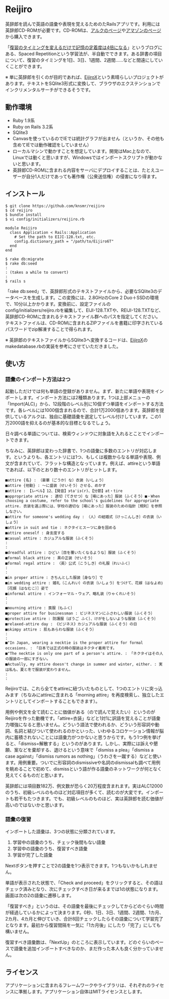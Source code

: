 # Reijiro

英辞郎を読んで英語の語彙や表現を覚えるためのたRailsアプリです。利用には英辞郎CD-ROMが必要です。CD-ROMは、[アルクのページ](http://shop.alc.co.jp/cnt/eijiro/?rfcd=SA_s_eng_dic_top)や[アマゾンのページ](http://www.amazon.co.jp/dp/4757419856/)から購入できます。

「[復習のタイミングを変えるだけで記憶の定着度は4倍になる](http://readingmonkey.blog45.fc2.com/blog-entry-499.html)」というブログにある、Spaced Repetitionという学習法が、半自動でできます。ある辞書の項目について、復習のタイミングを1日、3日、1週間、2週間……などと間遠にしていくことができます。

※ 単に英辞郎を引くのが目的であれば、[EijiroX](https://github.com/edvakf/EijiroX)という素晴らしいプロジェクトがあります。テキストをSQlite3形式に変換して、ブラウザのエクステンションでインクリメンタルサーチができるそうです。

## 動作環境

- Ruby 1.9系
- Ruby on Rails 3.2系
- SQlite3
- Canvasを使っているのでIEでは統計グラフが出ません（というか、その他も含めてIEでは動作確認をしていません）
- ローカルマシンで動かすことを想定しています。開発はMac上なので、Linuxでは動くと思いますが、Windowsではインポートスクリプトが動かないと思います。
- 英辞郎CD-ROMに含まれる内容をサーバにデプロイすることは、たとえユーザーが自分1人だけであっても著作権（公衆送信権）の侵害になり得ます。

## インストール

    $ git clone https://github.com/knsmr/reijiro
    $ cd reijiro
    $ bundle install
    $ vi config/initializers/reijiro.rb

    module Reijiro
      class Application < Rails::Application
        # Set the path to EIJI-128.txt, etc.
        config.dictionary_path = "/path/to/Eijiro6T"
      end
    end

    $ rake db:migrate
    $ rake db:seed
    :
    : (takes a while to convert)
    :
    $ rails s

「rake db:seed」で、英辞郎形式のテキストファイルから、必要なSQlite3のデータベースを生成します。この変換には、2.8GHzのCore 2 Duo＋SSDの環境で、10分以上かかります。変換前に、設定ファイルのconfig/initializers/reijiro.rbを編集して、EIJI-128.TXTや、REIJI-128.TXTなど、英辞郎CD-ROMに含まれるテキストファイル群へのパスを指定してください。テキストファイルは、CD-ROMに含まれるZIPファイルを書籍に印字されているパスワードでzip解凍することで得られます。

※ 英辞郎のテキストファイルからSQlite3へ変換するコードは、[EijiroX](https://github.com/edvakf/EijiroX)のmakedatabase.rbの実装を参考にさせていただきました。

## 使い方

### 語彙のインポート方法は2つ

起動しただけでは何も単語の登録がありません。まず、新たに単語や表現をインポートします。インポート方法には2種類あります。1つは上部メニューの「Import(ALC)」から、12段階のレベル別に10個ずつ単語をインポートする方法です。各レベルには1000個含まれるので、合計1万2000個あります。英辞郎を提供しているアルクは、独自に基礎語彙を選定してレベル付けしています。この1万2000語を抑えるのが基本的な目標となるでしょう。

日々調べる単語については、検索ウィンドウに対象語を入れるとことでインポートできます。

ちなみに、英辞郎は変わった辞書で、1つの語彙に多数のエントリが対応します。というよりも、各エントリには1つ、もしくは複数からなる単語や表現、例文が含まれていて、フラットな構造となっています。例えば、attireという単語であれば、以下のとおり数十のエントリがヒットします。

~~~
■attire {名} : （豪華｛ごうか｝な）衣装｛いしょう｝ 
■attire {他動} : 〜に盛装｛せいそう｝させる、めかす 
■attire : 【レベル】12、【発音】эta'iэ(r)、【分節】at・tire 
■appropriate attire : 適切｛てきせつ｝な［場にあった］服装｛ふくそう｝■・When choosing a costume, refer to the school's guidelines for appropriate attire. 衣装を選ぶ際には、学校の適切な［場にあった］服装のための指針［規則］を参照しなさい。 
■attire for someone's wedding day : （人）の結婚式｛けっこんしき｝の衣装｛いしょう｝ 
■attire in suit and tie : ネクタイとスーツに身を固める 
■attire oneself : 身支度する 
■casual attire : カジュアルな服装｛ふくそう｝ 
:
:
■dreadful attire : ひどい［目を覆いたくなるような］服装｛ふくそう｝ 
■formal black attire : 黒の正装｛せいそう｝ 
■formal regal attire : 〈英〉公式｛こうしき｝の礼服｛れいふく｝ 
:
:
■in proper attire : きちんとした服装［身なり］で 
■in wedding attire : 婚礼｛こんれい｝の衣装｛いしょう｝をつけて、花嫁｛はなよめ｝［花婿｛はなむこ｝］姿で 
■informal attire : インフォーマル・ウェア、略礼装｛りゃくれいそう｝ 
:
:
■mourning attire : 喪服｛もふく｝ 
■proper attire for businessman : ビジネスマンにふさわしい服装｛ふくそう｝ 
■protective attire : 防護服｛ぼうご ふく｝、けがをしないような服装｛ふくそう｝ 
■relaxed-attire day : 《ビジネス》カジュアルな服装｛ふくそう｝の日 
■skimpy attire : 肌もあらわな服装｛ふくそう｝ 
:
:
■"In Japan, wearing a necktie is the proper attire for formal occasions. : 「日本では正式の時の服装はネクタイ着用です。 
■"The necktie is only one part of a person's attire. : 「ネクタイはその人の服装の一部にすぎない。 
■Actually, my attire doesn't change in summer and winter, either. : 実は私も、夏と冬で服装が変わりません。 
:
:
~~~

Reijiroでは、これら全てをattireに紐づいたものとして、1つのエントリに突っ込みます（ちなみにattireに含まれる「morning attire」を再度検索し、独立したエントリとしてインポートすることもできます）。

用例や例文を全て読むことに価値がある（ので読んで覚えたい）というのがReijiroを作った動機です。「attire=衣装」などと1対1に訳語を覚えることが語彙力増強になると思いません。どういう語法で使われるか、どういう形容詞や動詞、名詞と結びついて使われるのかといった、いわゆるコロケーション情報が脳内に蓄積されないことには語彙力がつかないと思うからです。もう1つ例を挙げると、「dismiss=解散する」というのがあります。しかし、実際には訴えや懇願、案などを棄却する、退けるという意味で「dismiss a plea」「dismiss a case against」「dismiss rumors as nothing」（うわさを一蹴する）などと使います。用例重要。ついでに形容詞のdismissiveや名詞のdismissalも調べて用例を眺めることで初めて、dismissという語が作る語彙のネットワークが何となく見えてくるものだと思います。

英辞郎には項目数182万、例文数が恐らく20万程度含まれます。実はALC12000のうち、初級レベルのものほど対応項目が多くて、読むのが大変です。インポートも若干もたつきます。でも、初級レベルのものほど、実は英辞郎を読む価値が高いのではないかと思います。

### 語彙の復習

インポートした語彙は、3つの状態に分類されています。

1. 学習中の語彙のうち、チェック後間もない語彙
2. 学習中の語彙のうち、復習すべき語彙
3. 学習が完了した語彙

Nextボタンを押すことで2の語彙を1つ表示できます。1つもないかもしれません。

単語が表示された状態で、「Check and proceed」をクリックすると、その語はチェック済みとなり、次にチェックすべき日が来るまでは1の状態になります。画面は次の2の語彙に遷移します。

「復習すべき」というのは、その語彙を最後にチェックしてからどのぐらい時間が経過しているかによって決まります。0秒、1日、3日、1週間、2週間、1カ月、2カ月、4カ月と伸びていき、合計8回チェックしたらその語彙について学習完了となります。最初から復習間隔を一気に「1カ月後」にしたり「完了」にしても構いません。

復習すべき語彙数は、「NextUp」のところに表示しています。どのぐらいのペースで語彙を追加インポートすべきなのか、まだ作った本人も良く分かっていません。

## ライセンス

アプリケーションに含まれるフレームワークやライブラリは、それぞれのライセンスに準拠します。アプリケーション自体はMITライセンスとします。
